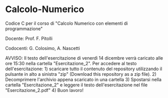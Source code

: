 Calcolo-Numerico
================

Codice C per il corso di "Calcolo Numerico con elementi di programmazione" 

Docente: Prof. F. Pitolli

Codocenti: G. Colosimo, A. Nascetti

AVVISO: Il testo dell'esercitazione di venerdì 14 dicembre verrà caricato alle ore 15:30 nella cartella "Esercitazione_2".
        Per accedere al testo dell'esercitazione:
        1) scaricare tutto il contenuto del repository utilizzando il pulsante in alto a sinistra "zip" (Download this repository as a zip file).
        2) Decomprimere l'archivio appena scaricato in una cartella
        3) Spostarsi nella cartella "Esercitazione_2" e leggere il testo dell'esercitazione nel file "Esercitazione_2.pdf"
        4) Buon lavoro!
